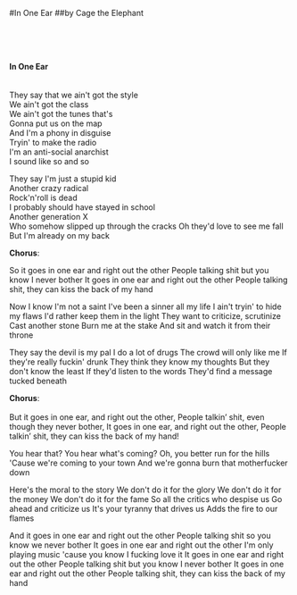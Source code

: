 #In One Ear
##by Cage the Elephant



<br>
<br>
<br>

**In One Ear**  
<br>
<br>
They say that we ain't got the style  
We ain't got the class  
We ain't got the tunes that's  
Gonna put us on the map  
And I'm a phony in disguise  
Tryin' to make the radio  
I'm an anti-social anarchist  
I sound like so and so

They say I'm just a stupid kid   
Another crazy radical  
Rock'n'roll is dead  
I probably should have stayed in school  
Another generation X    
Who somehow slipped up through the cracks
Oh they'd love to see me fall
But I'm already on my back

**Chorus**: 
<br>

So it goes in one ear and right out the other
People talking shit but you know I never bother
It goes in one ear and right out the other
People talking shit, they can kiss the back of my hand

Now I know I'm not a saint
I've been a sinner all my life
I ain't tryin' to hide my flaws
I'd rather keep them in the light
They want to criticize, scrutinize
Cast another stone
Burn me at the stake
And sit and watch it from their throne

They say the devil is my pal
I do a lot of drugs
The crowd will only like me
If they're really fuckin' drunk
They think they know my thoughts
But they don't know the least
If they'd listen to the words
They'd find a message tucked beneath

**Chorus**:  
<br>
But it goes in one ear, and right out the other,
People talkin’ shit, even though they never bother,
It goes in one ear, and right out the other,
People talkin’ shit, they can kiss the back of my hand!

You hear that?
You hear what's coming?
Oh, you better run for the hills
'Cause we're coming to your town
And we're gonna burn that motherfucker down

Here's the moral to the story
We don't do it for the glory
We don't do it for the money
We don't do it for the fame
So all the critics who despise us
Go ahead and criticize us
It's your tyranny that drives us
Adds the fire to our flames

And it goes in one ear and right out the other
People talking shit so you know we never bother
It goes in one ear and right out the other
I'm only playing music 'cause you know I fucking love it
It goes in one ear and right out the other
People talking shit but you know I never bother
It goes in one ear and right out the other
People talking shit, they can kiss the back of my hand
